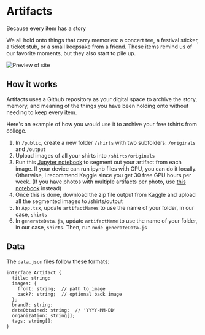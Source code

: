 # Artifacts
Because every item has a story

We all hold onto things that carry memories: a concert tee, a festival sticker, a ticket stub, or a small keepsake from a friend. These items remind us of our favorite moments, but they also start to pile up.

![Preview of site](https://artifacts.viewodyssey.com/preview.png)

## How it works
Artifacts uses a Github repository as your digital space to archive the story, memory, and meaning of the things you have been holding onto without needing to keep every item.

Here's an example of how you would use it to archive your free tshirts from college.

1. In `/public`, create a new folder `/shirts` with two subfolders: `/originals` and `/output`
2. Upload images of all your shirts into `/shirts/originals`
3. Run this [Jupyter notebook](https://www.kaggle.com/code/eightants/artifacts-bulk-object-extraction-from-images) to segment out your artifact from each image. If your device can run ipynb files with GPU, you can do it locally. Otherwise, I recommend Kaggle since you get 30 free GPU hours per week. (If you have photos with multiple artifacts per photo, use [this notebook](https://www.kaggle.com/code/eightants/artifacts-multiple-bounding-boxes-in-one-image) instead)
4. Once this is done, download the zip file output from Kaggle and upload all the segmented images to /shirts/output
5. In `App.tsx`, update `artifactNames` to use the name of your folder, in our case, `shirts`
6. In `generateData.js`, update `artifactName` to use the name of your folder, in our case, `shirts`. Then, run `node generateData.js`

## Data

The `data.json` files follow these formats:

```
interface Artifact {
  title: string;
  images: {
    front: string;  // path to image
    back?: string;  // optional back image
  };
  brand?: string;
  dateObtained: string;  // 'YYYY-MM-DD'
  organization: string[];
  tags: string[];
}
```
